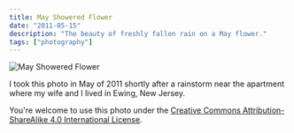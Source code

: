 ```yaml
---
title: May Showered Flower
date: "2011-05-15"
description: "The beauty of freshly fallen rain on a May flower."
tags: ["photography"]
---
```


![May Showered Flower](https://kmsmedia.s3.amazonaws.com/image/2011-05-15_may-showered-flower.jpg)

I took this photo in May of 2011 shortly after a rainstorm near the apartment where my wife and I lived in Ewing, New Jersey.

You're welcome to use this photo under the [Creative Commons Attribution-ShareAlike 4.0 International License](https://creativecommons.org/licenses/by-sa/4.0/).
